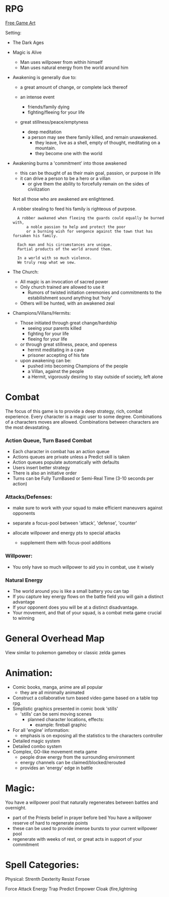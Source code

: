 RPG
===

[Free Game Art](http://opengameart.org/)

Setting:
* The Dark Ages
* Magic is Alive
	* Man uses willpower from within himself
	* Man uses natural energy from the world around him

* Awakening is generally due to:
	* a great amount of change, or complete lack thereof

	* an intense event
		* friends/family dying
		* fighting/fleeing for your life

	* great stillness/peace/emptyness
		* deep meditation
		* a person may see there family killed, and remain unawakened.
			* they leave, live as a shell, empty of thought, meditating on a mountain.
			* they become one with the world

* Awakening burns a 'commitment' into those awakened
	* this can be thought of as their main goal, passion, or purpose in life
	* it can drive a person to be a hero or a villan
		* or give them the ability to forcefully remain on the sides of civilization
		
    Not all those who are awakened are enlightened.
    
    A robber stealing to feed his family is righteous of purpose.

		A robber awakened when fleeing the guards could equally be burned with, 
			a noble passion to help and protect the poor
			or a burning wish for vengence against the town that has forsaken his family.

		Each man and his circumstances are unique.
		Partial products of the world around them.

		In a world with so much violence.
		We truly reap what we sew.

* The Church:
	* All magic is an invocation of sacred power
	* Only church trained are allowed to use it
		* Rumors of twisted initiation ceremonies and commitments to the estabilishment sound anything but 'holy'
	* Others will be hunted, with an awakened zeal

* Champions/Villans/Hermits:
	* Those initiated through great change/hardship
		* seeing your parents killed
		* fighting for your life
		* fleeing for your life
	* or through great stillness, peace, and openess
		* hermit meditating in a cave
		* prisoner accepting of his fate
	* upon awakening can be:
		* pushed into becoming Champions of the people
		* a Villan, against the people
		* a Hermit, vigorously desiring to stay outside of society, left alone
		

Combat
======
The focus of this game is to provide a deep strategy, rich, combat experience.
Every character is a magic user to some degree.
Combinations of a characters moves are allowed.
Combinations between characters are the most devastating.

### Action Queue, Turn Based Combat
* Each character in combat has an action queue
* Actions queues are private unless a Predict skill is taken
* Action queues populate automatically with defaults
* Users insert better strategy
* There is also an initiative order
* Turns can be Fully TurnBased or Semi-Real Time (3-10 seconds per action)

### Attacks/Defenses:
* make sure to work with your squad to make efficient maneuvers against opponents
* separate a focus-pool between 'attack', 'defense', 'counter'

* allocate willpower and energy pts to special attacks
	* supplement them with focus-pool additions

### Willpower:
* You only have so much willpower to aid you in combat, use it wisely

### Natural Energy
* The world around you is like a small battery you can tap
* If you capture key energy flows on the battle field you will gain a distinct advantage
* If your opponent does you will be at a distinct disadvantage.
* Your movement, and that of your squad, is a combat meta game crucial to winning

General Overhead Map
====================
View similar to pokemon gameboy or classic zelda games


Animation:
==========
* Comic books, manga, anime are all popular
	* they are all minimally animated
* Construct a collaborative turn based video game based on a table top rpg.
* Simplistic graphics presented in comic book 'stills'
	* 'stills' can be semi moving scenes
		* planned character locations, effects:
			* example: fireball graphic
* For all 'engine' information:
	* emphasis is on exposing all the statistics to the characters controller
* Detailed magic system
* Detailed combo system
* Complex, GO-like movement meta game
	* people draw energy from the surrounding environment
	* energy channels can be claimed/blocked/rerouted
	* provides an 'energy' edge in battle

Magic:
======

You have a willpower pool that naturally regenerates between battles and overnight.
* part of the Priests belief in prayer before bed
You have a willpower reserve of hard to regenerate points
* these can be used to provide imense bursts to your current willpower pool
* regenerate with weeks of rest, or great acts in support of your commitment

Spell Categories:
=================
Physical:
	Strenth
	Dexterity
	Resist
  Forsee	

Force Attack
Energy Trap
Predict
Empower
Cloak (fire,lightning
